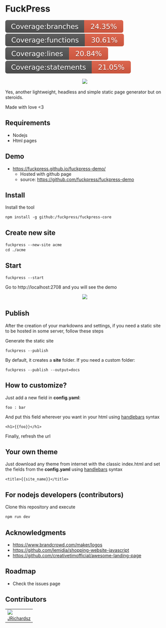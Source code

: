 # FuckPress

<p float="left">
  <img src="./.coverage/branches.svg">
  <img src="./.coverage/functions.svg">
  <img src="./.coverage/lines.svg">
  <img src="./.coverage/statements.svg">
</p>

<p align="center">
  <img src="https://github.com/user-attachments/assets/1aa03ce3-94ea-49c5-9860-89d0d33fda26" width=150>  
</p>

Yes, another lightweight, headless and simple static page generator but on steroids. 

Made with love <3

## Requirements

- Nodejs
- Html pages

## Demo

- https://fuckpress.github.io/fuckpress-demo/
  - Hosted with github page
  - source: https://github.com/fuckpress/fuckpress-demo

## Install

Install the tool

```
npm install -g github:/fuckpress/fuckpress-core
```

## Create new site

```
fuckpress --new-site acme
cd ./acme
```

## Start

```
fuckpress --start
```

Go to http://localhost:2708 and you will see the demo

<p align="center">
 <img src="https://github.com/user-attachments/assets/2ecc6d95-efd3-49f8-a3d6-9b88d3482411" width=500>
</p>

## Publish

After the creation of your markdowns and settings, if you need a static site to be hosted in some server, follow these steps

Generate the static site

```
fuckpress --publish
```

By default, it creates a **site** folder. If you need a custom folder:

```
fuckpress --publish --output=docs
```

## How to customize?

Just add a new field in **config.yaml**:

```
foo : bar
```

And put this field wherever you want in your html using [handlebars](https://handlebarsjs.com/contributing/interactive-examples.html) syntax

```
<h1>{{foo}}</h1>
```

Finally, refresh the url 

## Your own theme

Just download any theme from internet with the classic index.html and set the fields from the **config.yaml** using [handlebars](https://handlebarsjs.com/contributing/interactive-examples.html) syntax

```
<title>{{site_name}}</title>
```

## For nodejs developers (contributors)

Clone this repository and execute

```js
npm run dev
```


## Acknowledgments

- https://www.brandcrowd.com/maker/logos
- https://github.com/lemidia/shopping-website-javascript
- https://github.com/creativetimofficial/awesome-landing-page


## Roadmap

- Check the issues page

## Contributors

<table>
  <tbody>    
    <td>
      <img src="https://avatars0.githubusercontent.com/u/3322836?s=460&v=4" width="100px;"/>
      <br />
      <label><a href="http://jrichardsz.github.io/">JRichardsz</a></label>
      <br />
    </td>
  </tbody>
</table>
